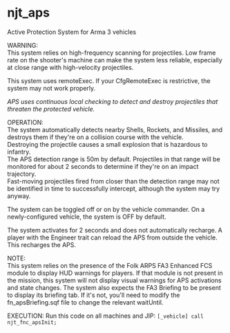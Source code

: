 # njt_aps
Active Protection System for Arma 3 vehicles

WARNING:    
This system relies on high-frequency scanning for projectiles. Low frame rate on the shooter's machine can make the system less reliable, especially at close range with high-velocity projectiles.

This system uses remoteExec. If your CfgRemoteExec is restrictive, the system may not work properly.

_APS uses continuous local checking to detect and destroy projectiles that threaten the protected vehicle._

OPERATION:    
The system automatically detects nearby Shells, Rockets, and Missiles, and destroys them if they're on a collision course with the vehicle.    
Destroying the projectile causes a small explosion that is hazardous to infantry.    
The APS detection range is 50m by default. Projectiles in that range will be monitored for about 2 seconds to determine if they're on an impact trajectory.    
Fast-moving projectiles fired from closer than the detection range may not be identified in time to successfully intercept, although the system may try anyway.    

The system can be toggled off or on by the vehicle commander. On a newly-configured vehicle, the system is OFF by default.
 
The system activates for 2 seconds and does not automatically recharge.
A player with the Engineer trait can reload the APS from outside the vehicle. This recharges the APS.

NOTE:    
This system relies on the presence of the Folk ARPS FA3 Enhanced FCS module to display HUD warnings for players. If that module is not present in the mission, this system will not display visual warnings for APS activations and state changes.
The system also expects the FA3 Briefing to be present to display its briefing tab. If it's not, you'll need to modify the fn_apsBriefing.sqf file to change the relevant waitUntil.

EXECUTION:
Run this code on all machines and JIP:
`[_vehicle] call njt_fnc_apsInit;`